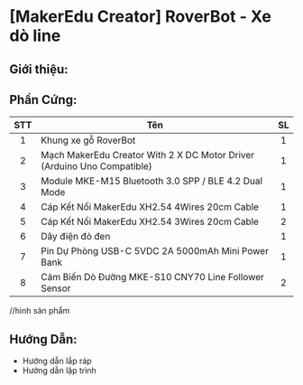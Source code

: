 # [MakerEdu Creator] RoverBot - Xe dò line

## Giới thiệu:

## Phần Cứng:
| STT | Tên                                                                     | SL |
|:---:|-------------------------------------------------------------------------|:--:|
|  1  | Khung xe gỗ RoverBot                                                    |  1 |
|  2  | Mạch MakerEdu Creator With 2 X DC Motor Driver (Arduino Uno Compatible) |  1 |
|  3  | Module MKE-M15 Bluetooth 3.0 SPP / BLE 4.2 Dual Mode                    |  1 |
|  4  | Cáp Kết Nối MakerEdu XH2.54 4Wires 20cm Cable                           |  1 |
|  5  | Cáp Kết Nối MakerEdu XH2.54 3Wires 20cm Cable                           |  2 |
|  6  | Dây điện đỏ đen                                                         |  1 |
|  7  | Pin Dự Phòng USB-C 5VDC 2A 5000mAh Mini Power Bank                      |  1 |
|  8  | Cảm Biến Dò Đường MKE-S10 CNY70 Line Follower Sensor                    |  2 |
//hình sản phẩm 
## Hướng Dẫn:
- Hướng dẫn lắp ráp
- Hướng dẫn lập trình